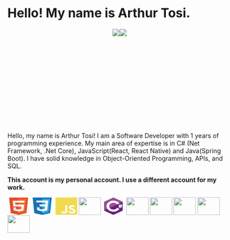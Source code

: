 # Hello! My name is Arthur Tosi.

<div style="display: flex; justify-content: center;">

  <img height=200 align="center" src="https://github-readme-stats.vercel.app/api?username=ArthurCarvalhoTosi&theme=transparent" />

  <img height=200 align="center" src="https://github-readme-stats.vercel.app/api/top-langs?username=ArthurCarvalhoTosi&layout=compact&langs_count=8&card_width=280&theme=transparent" />
</div>

<br>
<p> Hello, my name is Arthur Tosi! I am a Software Developer with 1 years of programming experience. My main area of expertise is in C# (Net Framework, .Net Core), JavaScript(React, React Native) and Java(Spring Boot). I have solid knowledge in Object-Oriented Programming, APIs, and SQL. </p>

<b> This account is my personal account. I use a different account for my work. <b/>

<div style="display: inline_block">
  
  <img align="center" height="40" width="50" src="https://raw.githubusercontent.com/devicons/devicon/master/icons/html5/html5-original.svg">
  <img align="center" height="40" width="50" src="https://raw.githubusercontent.com/devicons/devicon/master/icons/css3/css3-original.svg">
  <img align="center" height="40" width="50" src="https://raw.githubusercontent.com/devicons/devicon/master/icons/javascript/javascript-plain.svg">
  <img align="center" height="40" width="50" src="https://cdn.jsdelivr.net/gh/devicons/devicon@latest/icons/react/react-original.svg" />
  <img align="center" height="40" width="50" src="https://raw.githubusercontent.com/devicons/devicon/master/icons/csharp/csharp-original.svg">
  <img align="center" height="40" width="50" src="https://cdn.jsdelivr.net/gh/devicons/devicon/icons/c/c-original.svg" />
  <img align="center" height="40" width="50" src="https://cdn.jsdelivr.net/gh/devicons/devicon/icons/cplusplus/cplusplus-original.svg" />
  <img align="center" height="40" width="50" src="https://cdn.jsdelivr.net/gh/devicons/devicon/icons/dotnetcore/dotnetcore-original.svg" />
  <img align="center" height="40" width="50" src="https://cdn.jsdelivr.net/gh/devicons/devicon/icons/mysql/mysql-original-wordmark.svg" />
  <img align="center" height="40" width="50" src="https://cdn.jsdelivr.net/gh/devicons/devicon/icons/php/php-original.svg" />
          
</div>
